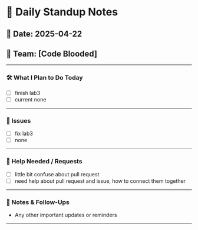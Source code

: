 # 🌟 Daily Standup Notes

## 📅 Date: 2025-04-22 
## 👥 Team: [Code Blooded]

---


### 🛠️ What I Plan to Do Today
- [ ] finish lab3
- [ ] current none

---

### 🚧 Issues
- [ ] fix lab3
- [ ] none

---

### 🙌 Help Needed / Requests
- [ ] little bit confuse about pull request
- [ ] need help about pull request and issue, how to connect them together

---

### 📌 Notes & Follow-Ups
- Any other important updates or reminders

---


